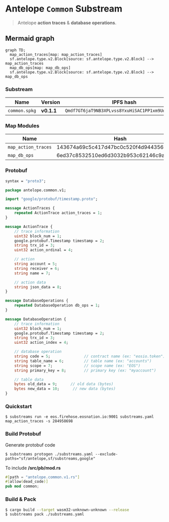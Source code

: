 # Antelope `Common` Substream

> Antelope **action traces** & **database operations**.

## Mermaid graph

```mermaid
graph TD;
  map_action_traces[map: map_action_traces]
  sf.antelope.type.v2.Block[source: sf.antelope.type.v2.Block] --> map_action_traces
  map_db_ops[map: map_db_ops]
  sf.antelope.type.v2.Block[source: sf.antelope.type.v2.Block] --> map_db_ops
```

### Substream

| Name                | Version     | IPFS hash |
|---------------------|-------------|-----------|
| `common.spkg`       | **v0.1.1**  | `Qmdf7GT6jaT9NB3XPLvss8YxuHiSAC1PP1xm9UqLbuouYT`

### Map Modules

| Name                  | Hash
|-----------------------|--------------|
| `map_action_traces`   | 143674a69c5c417d47bc0c520f4d94435695b577
| `map_db_ops`          | 6ed37c8532510ed6d3032b953c62146c9a7b1483

### Protobuf

```proto
syntax = "proto3";

package antelope.common.v1;

import "google/protobuf/timestamp.proto";

message ActionTraces {
    repeated ActionTrace action_traces = 1;
}

message ActionTrace {
    // trace information
    uint32 block_num = 1;
    google.protobuf.Timestamp timestamp = 2;
    string trx_id = 3;
    uint32 action_ordinal = 4;

    // action
    string account = 5;
    string receiver = 6;
    string name = 7;

    // action data
    string json_data = 8;
}

message DatabaseOperations {
    repeated DatabaseOperation db_ops = 1;
}

message DatabaseOperation {
    // trace information
    uint32 block_num = 1;
    google.protobuf.Timestamp timestamp = 2;
    string trx_id = 3;
    uint32 action_index = 4;

    // database operation
    string code = 5;               // contract name (ex: "eosio.token")
    string table_name = 6;         // table name (ex: "accounts")
    string scope = 7;              // scope name (ex: "EOS")
    string primary_key = 8;        // primary key (ex: "myaccount")

    // table data
    bytes old_data = 9;      // old data (bytes)
    bytes new_data = 10;      // new data (bytes)
}
```

### Quickstart

```
$ substreams run -e eos.firehose.eosnation.io:9001 substreams.yaml map_action_traces -s 284958698
```

### Build Protobuf

Generate protobuf code

```
$ substreams protogen ./substreams.yaml --exclude-paths="sf/antelope,sf/substreams,google"
```

To include **/src/pb/mod.rs**

```rs
#[path = "antelope.common.v1.rs"]
#[allow(dead_code)]
pub mod common;
```

### Build & Pack

```bash
$ cargo build --target wasm32-unknown-unknown --release
$ substreams pack ./substreams.yaml
```
